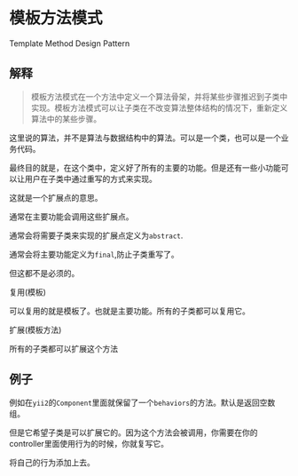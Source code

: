 # 模板方法模式

Template Method Design Pattern

## 解释

> 模板方法模式在一个方法中定义一个算法骨架，并将某些步骤推迟到子类中实现。模板方法模式可以让子类在不改变算法整体结构的情况下，重新定义算法中的某些步骤。
> 

这里说的算法，并不是算法与数据结构中的算法。可以是一个类，也可以是一个业务代码。

最终目的就是，在这个类中，定义好了所有的主要的功能。但是还有一些小功能可以让用户在子类中通过重写的方式来实现。

这就是一个扩展点的意思。

通常在主要功能会调用这些扩展点。

通常会将需要子类来实现的扩展点定义为`abstract`.

通常会将主要功能定义为`final`,防止子类重写了。

但这都不是必须的。


复用(模板)

可以复用的就是模板了。也就是主要功能。所有的子类都可以复用它。

扩展(模板方法)

所有的子类都可以扩展这个方法


## 例子

例如在`yii2`的`Component`里面就保留了一个`behaviors`的方法。默认是返回空数组。

但是它希望子类是可以扩展它的。因为这个方法会被调用，你需要在你的controller里面使用行为的时候，你就复写它。

将自己的行为添加上去。




